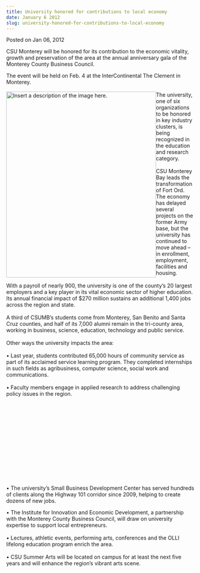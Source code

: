 ```yaml
---
title: University honored for contributions to local economy
date: January 6 2012
slug: university-honored-for-contributions-to-local-economy
---
```





<span class="date">Posted on Jan 06, 2012    </span>
<p>CSU Monterey will be honored for its contribution to the
economic vitality, growth and preservation of the area at the
annual anniversary gala of the Monterey County Business
Council.</p>
<p>The event will be held on Feb. 4 at the InterContinental The
Clement in Monterey.<br>
<br>
<img alt="Insert a description of the image here." src="http://news.csumb.edu/sites/default/files/65/attachments/news/images/ta_library_small.jpg" style="float:left; width:400px; height:497px">The university, one
of six organizations to be honored in key industry clusters, is
being recognized in the education and research category.<br>
<br>
CSU Monterey Bay leads the transformation of Fort Ord. The economy
has delayed several projects on the former Army base, but the
university has continued to move ahead &#x2013; in enrollment, employment,
facilities and housing.<br>
<br>
With a payroll of nearly 900, the university is one of the county&#x2019;s
20 largest employers and a key player in its vital economic sector
of higher education. Its annual financial impact of $270 million
sustains an additional 1,400 jobs across the region and
state.<br>
<br>
A third of CSUMB&#x2019;s students come from Monterey, San Benito and
Santa Cruz counties, and half of its 7,000 alumni remain in the
tri-county area, working in business, science, education,
technology and public service.<br>
<br>
Other ways the university impacts the area:<br>
<br>
&#x2022; Last year, students contributed 65,000 hours of community service
as part of its acclaimed service learning program. They completed
internships in such fields as agribusiness, computer science,
social work and communications.<br>
<br>
&#x2022; Faculty members engage in applied research to address challenging
policy issues in the region.</br></br></br></br></br></br></br></br></br></br></br></br></img></br></br></p>
<p>&#x2022; The university&#x2019;s Small Business Development Center has served
hundreds of clients along the Highway 101 corridor since 2009,
helping to create dozens of new jobs.</p>
<p>&#x2022; The Institute for Innovation and Economic Development, a
partnership with the Monterey County Business Council, will draw on
university expertise to support local entrepreneurs.<br>
<br>
&#x2022; Lectures, athletic events, performing arts, conferences and the
OLLI lifelong education program enrich the area.<br>
<br>
&#x2022; CSU Summer Arts will be located on campus for at least the next
five years and will enhance the region&#x2019;s vibrant arts scene.<br>
<br>
<br>
&#xA0;</br></br></br></br></br></br></br></p>





